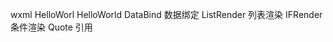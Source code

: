 wxml 
    HelloWorl HelloWorld
    DataBind 数据绑定
    ListRender 列表渲染
    IFRender 条件渲染
    Quote 引用
